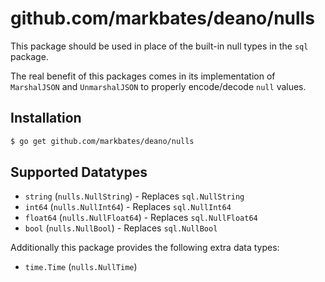 # github.com/markbates/deano/nulls

This package should be used in place of the built-in null types in the `sql` package.

The real benefit of this packages comes in its implementation of `MarshalJSON` and `UnmarshalJSON` to properly encode/decode `null` values.

## Installation

``` bash
$ go get github.com/markbates/deano/nulls
```

## Supported Datatypes

* `string` (`nulls.NullString`) - Replaces `sql.NullString`
* `int64` (`nulls.NullInt64`) - Replaces `sql.NullInt64`
* `float64` (`nulls.NullFloat64`) - Replaces `sql.NullFloat64`
* `bool` (`nulls.NullBool`) - Replaces `sql.NullBool`

Additionally this package provides the following extra data types:

* `time.Time` (`nulls.NullTime`)
